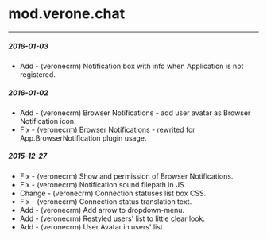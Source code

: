 # mod.verone.chat
---

#####  2016-01-03

- Add - (veronecrm) Notification box with info when Application is not registered.

#####  2016-01-02

- Add - (veronecrm) Browser Notifications - add user avatar as Browser Notification icon.
- Fix - (veronecrm) Browser Notifications - rewrited for App.BrowserNotification plugin usage.

#####  2015-12-27

- Fix - (veronecrm) Show and permission of Browser Notifications.
- Fix - (veronecrm) Notification sound filepath in JS.
- Change - (veronecrm) Connection statuses list box CSS.
- Fix - (veronecrm) Connection status translation text.
- Add - (veronecrm) Add arrow to dropdown-menu.
- Add - (veronecrm) Restyled users' list to little clear look.
- Add - (veronecrm) User Avatar in users' list.
